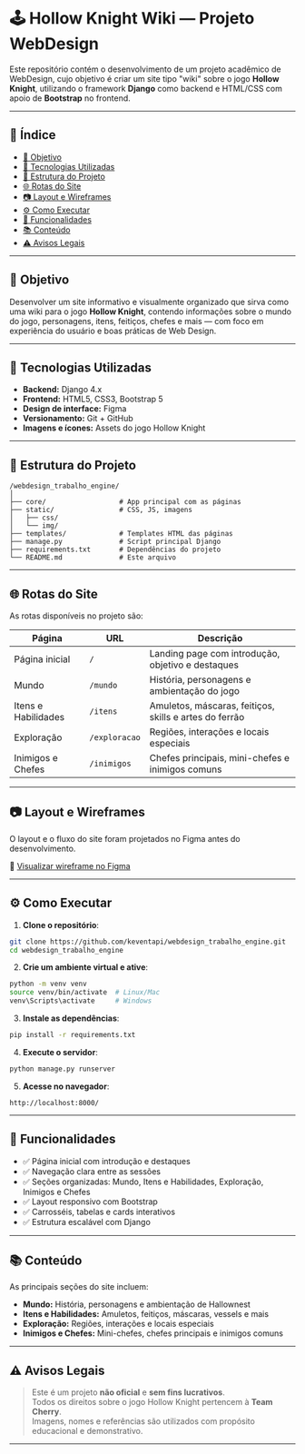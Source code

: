 
# 🕹️ Hollow Knight Wiki — Projeto WebDesign

Este repositório contém o desenvolvimento de um projeto acadêmico de WebDesign, cujo objetivo é criar um site tipo "wiki" sobre o jogo **Hollow Knight**, utilizando o framework **Django** como backend e HTML/CSS com apoio de **Bootstrap** no frontend.

---

## 📄 Índice

- [🎯 Objetivo](#-objetivo)
- [🧠 Tecnologias Utilizadas](#-tecnologias-utilizadas)
- [📐 Estrutura do Projeto](#-estrutura-do-projeto)
- [🌐 Rotas do Site](#-rotas-do-site)
- [📷 Layout e Wireframes](#-layout-e-wireframes)
- [⚙️ Como Executar](#-como-executar)
- [📌 Funcionalidades](#-funcionalidades)
- [📚 Conteúdo](#-conteúdo)
- [⚠️ Avisos Legais](#️-avisos-legais)

---

## 🎯 Objetivo

Desenvolver um site informativo e visualmente organizado que sirva como uma wiki para o jogo **Hollow Knight**, contendo informações sobre o mundo do jogo, personagens, itens, feitiços, chefes e mais — com foco em experiência do usuário e boas práticas de Web Design.

---

## 🧠 Tecnologias Utilizadas

- **Backend:** Django 4.x
- **Frontend:** HTML5, CSS3, Bootstrap 5
- **Design de interface:** Figma
- **Versionamento:** Git + GitHub
- **Imagens e ícones:** Assets do jogo Hollow Knight

---

## 📐 Estrutura do Projeto

```
/webdesign_trabalho_engine/
│
├── core/                  # App principal com as páginas
├── static/                # CSS, JS, imagens
│   ├── css/
│   └── img/
├── templates/             # Templates HTML das páginas
├── manage.py              # Script principal Django
├── requirements.txt       # Dependências do projeto
└── README.md              # Este arquivo
```

---

## 🌐 Rotas do Site

As rotas disponíveis no projeto são:

| Página                 | URL            | Descrição                                               |
|------------------------|----------------|----------------------------------------------------------|
| Página inicial         | `/`            | Landing page com introdução, objetivo e destaques        |
| Mundo                  | `/mundo`       | História, personagens e ambientação do jogo              |
| Itens e Habilidades    | `/itens`       | Amuletos, máscaras, feitiços, skills e artes do ferrão   |
| Exploração             | `/exploracao`  | Regiões, interações e locais especiais                   |
| Inimigos e Chefes      | `/inimigos`    | Chefes principais, mini-chefes e inimigos comuns         |

---

## 📷 Layout e Wireframes

O layout e o fluxo do site foram projetados no Figma antes do desenvolvimento.

🔗 [Visualizar wireframe no Figma](#) <!-- Substitua com o link real quando publicar -->

---

## ⚙️ Como Executar

1. **Clone o repositório**:

```bash
git clone https://github.com/keventapi/webdesign_trabalho_engine.git
cd webdesign_trabalho_engine
```

2. **Crie um ambiente virtual e ative**:

```bash
python -m venv venv
source venv/bin/activate  # Linux/Mac
venv\Scripts\activate     # Windows
```

3. **Instale as dependências**:

```bash
pip install -r requirements.txt
```

4. **Execute o servidor**:

```bash
python manage.py runserver
```

5. **Acesse no navegador**:

```
http://localhost:8000/
```

---

## 📌 Funcionalidades

- ✅ Página inicial com introdução e destaques
- ✅ Navegação clara entre as sessões
- ✅ Seções organizadas: Mundo, Itens e Habilidades, Exploração, Inimigos e Chefes
- ✅ Layout responsivo com Bootstrap
- ✅ Carrosséis, tabelas e cards interativos
- ✅ Estrutura escalável com Django

---

## 📚 Conteúdo

As principais seções do site incluem:

- **Mundo:** História, personagens e ambientação de Hallownest
- **Itens e Habilidades:** Amuletos, feitiços, máscaras, vessels e mais
- **Exploração:** Regiões, interações e locais especiais
- **Inimigos e Chefes:** Mini-chefes, chefes principais e inimigos comuns

---

## ⚠️ Avisos Legais

> Este é um projeto **não oficial** e **sem fins lucrativos**.  
> Todos os direitos sobre o jogo Hollow Knight pertencem à **Team Cherry**.  
> Imagens, nomes e referências são utilizados com propósito educacional e demonstrativo.

---
